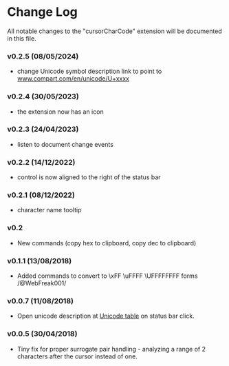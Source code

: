 # Change Log
All notable changes to the "cursorCharCode" extension will be documented in this file.

### v0.2.5 (08/05/2024)
- change Unicode symbol description link to point to www.compart.com/en/unicode/U+xxxx

### v0.2.4 (30/05/2023)
- the extension now has an icon

### v0.2.3 (24/04/2023)
- listen to document change events

### v0.2.2 (14/12/2022)
- control is now aligned to the right of the status bar

### v0.2.1 (08/12/2022)
- character name tooltip

### v0.2
- New commands (copy hex to clipboard, copy dec to clipboard)

### v0.1.1 (13/08/2018)
- Added commands to convert to \xFF \uFFFF \UFFFFFFFF forms    /@WebFreak001/

### v0.0.7 (11/08/2018)
- Open unicode description at [Unicode table](https://unicode-table.com) on status bar click.

### v0.0.5 (30/04/2018)
- Tiny fix for proper surrogate pair handling - analyzing a range of 2 characters after the cursor instead of one.